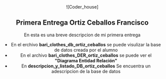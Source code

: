 <center>
![Coder_house]
<center>

## Primera Entrega Ortiz Ceballos Francisco

  En esta es una breve descripcion de mi primera entrega

  - En el erchivo **bari_clothes_db_ortiz_ceballos** se puede visulizar la base de datos creada por el alumno
  - En el archivo **bari_clothes_DER_ortiz_ceballos** se puede ver el **"Diagrama Entidad Relación"**
  - En **descripcion_y_listado_DB_ortiz_ceballos** Se encuentra un adescripcion de la base de datos
